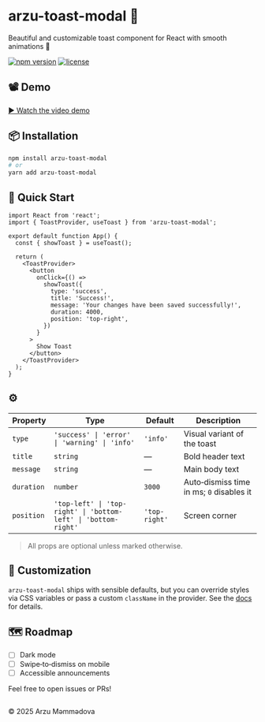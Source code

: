 # arzu-toast-modal 🔔

Beautiful and customizable toast component for React with smooth animations 🚀

[![npm version](https://img.shields.io/npm/v/arzu-toast-modal.svg?style=flat-square)](https://www.npmjs.com/package/arzu-toast-modal)
[![license](https://img.shields.io/github/license/arzummammadova/arzu-toast-modal.svg?style=flat-square)](LICENSE)

## 📽 Demo

[▶ Watch the video demo](https://drive.google.com/file/d/1-HoxjWySAnPu4-ZA-WBgJ1ANsTPQcBg6/view?usp=sharing)

<!-- If you create a GIF preview, place it in .github/demo.gif and uncomment the line below -->

<!-- [![Demo GIF](https://raw.githubusercontent.com/YOUR-USERNAME/arzu-toast-modal/main/.github/demo.gif)](https://drive.google.com/file/d/1-HoxjWySAnPu4-ZA-WBgJ1ANsTPQcBg6/view?usp=sharing) -->

## 📦 Installation

```bash
npm install arzu-toast-modal
# or
yarn add arzu-toast-modal
```

## 🚀 Quick Start

```tsx
import React from 'react';
import { ToastProvider, useToast } from 'arzu-toast-modal';

export default function App() {
  const { showToast } = useToast();

  return (
    <ToastProvider>
      <button
        onClick={() =>
          showToast({
            type: 'success',
            title: 'Success!',
            message: 'Your changes have been saved successfully!',
            duration: 4000,
            position: 'top-right',
          })
        }
      >
        Show Toast
      </button>
    </ToastProvider>
  );
}
```

## ⚙️

| Property   | Type                                                           | Default       | Description                              |
| ---------- | -------------------------------------------------------------- | ------------- | ---------------------------------------- |
| `type`     | `'success' \| 'error' \| 'warning' \| 'info'`                  | `'info'`      | Visual variant of the toast              |
| `title`    | `string`                                                       | —             | Bold header text                         |
| `message`  | `string`                                                       | —             | Main body text                           |
| `duration` | `number`                                                       | `3000`        | Auto‑dismiss time in ms; `0` disables it |
| `position` | `'top-left' \| 'top-right' \| 'bottom-left' \| 'bottom-right'` | `'top-right'` | Screen corner                            |

> All props are optional unless marked otherwise.

## 🎨 Customization

`arzu-toast-modal` ships with sensible defaults, but you can override styles via CSS variables or pass a custom `className` in the provider. See the [docs](./docs/customization.md) for details.

## 🗺 Roadmap

* [ ] Dark mode
* [ ] Swipe‑to‑dismiss on mobile
* [ ] Accessible announcements

Feel free to open issues or PRs!

##
 © 2025 Arzu Məmmədova